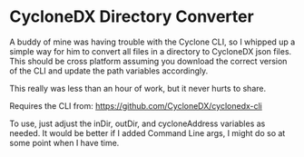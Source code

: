 # CycloneDX Directory Converter
A buddy of mine was having trouble with the Cyclone CLI, so I whipped up a simple way for him to convert all files in a directory to CycloneDX json files.  This should be cross platform assuming you download the correct version of the CLI and update the path variables accordingly.

This really was less than an hour of work, but it never hurts to share.

Requires the CLI from: https://github.com/CycloneDX/cyclonedx-cli

To use, just adjust the inDir, outDir, and cycloneAddress variables as needed.  It would be better if I added Command Line args, I might do so at some point when I have time.
